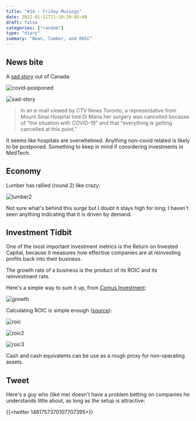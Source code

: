 ```yaml
---
title: "#14 - Friday Musings"
date: 2022-01-11T21:10:20-05:00
draft: false
categories: ["random"]
type: "diary"
summary: "News, lumber, and ROIC"
---
```


## News bite

A [sad story](https://toronto.ctvnews.ca/ontario-woman-with-stage-4-colon-cancer-has-life-saving-surgery-postponed-indefinitely-1.5739117?cid=sm:trueanthem:ctvnews:twittermanualpost&taid=61e0bf1fad72e20001eabd52&utm_campaign=trueAnthem:+New+Content+(Feed)&utm_medium=trueAnthem&utm_source=twitter) out of Canada:

![covid-postponed](/images/covid-postponed.png)

![sad-story](/images/sad-story.png)

<blockquote>

In an e-mail viewed by CTV News Toronto, a representative from Mount Sinai Hospital told Di Maria her surgery was cancelled because of "the situation with COVID-19" and that "everything is getting cancelled at this point."

</blockquote>

It seems like hospitals are overwhelmed. Anything non-covid related is likely to be postponed. Something to keep in mind if considering investments in MedTech.

## Economy

Lumber has rallied (round 2) like crazy:

![lumber2](/images/lumber-2022.png)

Not sure what's behind this surge but I doubt it stays high for long; I haven't seen anything indicating that it is driven by demand.

## Investment Tidbit

One of the most important investment metrics is the Return on Invested Capital, because it measures how effective companies are at reinvesting profits back into their business.

The growth rate of a business is the product of its ROIC and its reinvestment rate.

Here's a simple way to sum it up, from [Comus Investment](http://www.comusinvestment.com/blog/growth-returns-on-capital-and-business-valuation):

![growth](/images/growth.png)

Calculating ROIC is simple enough ([source](https://stablebread.com/how-to-calculate-and-analyze-return-on-invested-capital/)):

![roic](/images/roic.png)

![roic2](/images/roic2.png)

![roic3](/images/roic3.png)

Cash and cash equivalents can be use as a rough proxy for non-operating assets.

## Tweet

Here's a guy who (like me) doesn't have a problem betting on companies he understands little about, as long as the setup is attractive:

{{<twitter 1481757370107707395>}}

